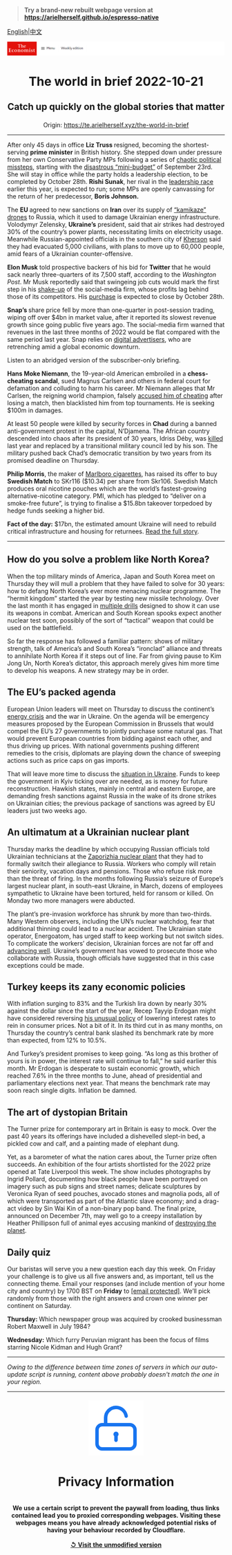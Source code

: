 > **Try a brand-new rebuilt webpage version at https://arielherself.github.io/espresso-native**

[English](https://github.com/arielherself/espresso/blob/main/README.md)|[中文](https://github-com.translate.goog/arielherself/espresso/blob/main/README.md?_x_tr_sl=en&_x_tr_tl=zh-CN&_x_tr_hl=zh-CN&_x_tr_pto=wapp)



![The Economist](menubar.png)

# <p align="center">The world in brief 2022-10-21</p>

## <p align="center">Catch up quickly on the global stories that matter</p>

<p align="center">Origin: <a href="https://te.arielherself.xyz/the-world-in-brief">https://te.arielherself.xyz/the-world-in-brief</a><hr>

After only 45 days in office <strong>Liz Truss </strong>resigned, becoming the shortest-serving <strong>prime minister</strong> in British history. She stepped down under pressure from her own Conservative Party MPs following a series of [chaotic political missteps](https://te.arielherself.xyz/leaders/2022/10/19/welcome-to-britaly), starting with the [disastrous “mini-budget”](https://te.arielherself.xyz/britain/2022/10/14/liz-truss-has-lost-her-chancellor-signature-tax-cut-and-authority) of September 23rd. She will stay in office while the party holds a leadership election, to be completed by October 28th. <strong>Rishi Sunak</strong>, her rival in the [leadership race](https://te.arielherself.xyz/britain/2022/07/12/the-conservative-party-after-boris-johnson) earlier this year, is expected to run; some MPs are openly canvassing for the return of her predecessor, <strong>Boris Johnson.</strong>

The <strong>EU </strong>agreed to new sanctions on <strong>Iran</strong> over its supply of [“kamikaze” drones](https://te.arielherself.xyz/the-economist-explains/2022/10/19/will-russias-drone-attacks-change-the-war-in-ukraine) to Russia, which it used to damage Ukrainian energy infrastructure. Volodymyr Zelensky, <strong>Ukraine’s</strong> president, said that air strikes had destroyed 30% of the country’s power plants, necessitating limits on electricity usage. Meanwhile Russian-appointed officials in the southern city of [Kherson](https://te.arielherself.xyz/the-economist-explains/2022/08/30/why-does-kherson-matter) said they had evacuated 5,000 civilians, with plans to move up to 60,000 people, amid fears of a Ukrainian counter-offensive.

<strong>Elon Musk</strong> told prospective backers of his bid for <strong>Twitter</strong> that he would sack nearly three-quarters of its 7,500 staff, according to the <em>Washington Post</em>. Mr Musk reportedly said that swingeing job cuts would mark the first step in his [shake-up](https://te.arielherself.xyz/business/2022/07/11/with-or-without-elon-musk-twitter-is-overdue-a-shake-up) of the social-media firm, whose profits lag behind those of its competitors. His [purchase](https://te.arielherself.xyz/business/2022/10/11/will-elon-musk-owned-twitter-end-up-as-a-deal-from-hell) is expected to close by October 28th.

<strong>Snap’s </strong>share price fell by more than one-quarter in post-session trading, wiping off over $4bn in market value, after it reported its slowest revenue growth since going public five years ago. The social-media firm warned that revenues in the last three months of 2022 would be flat compared with the same period last year. Snap relies on [digital advertisers](https://te.arielherself.xyz/business/2022/07/28/the-online-ad-industry-is-being-shaken-up), who are retrenching amid a global economic downturn.

Listen to an abridged version of the subscriber-only briefing.

<strong>Hans Moke Niemann</strong>, the 19-year-old American embroiled in a <strong>chess-cheating scandal</strong>, sued Magnus Carlsen and others in federal court for defamation and colluding to harm his career. Mr Niemann alleges that Mr Carlsen, the reigning world champion, falsely [accused him of cheating](https://te.arielherself.xyz/culture/2022/10/07/hans-moke-niemann-is-known-to-have-cheated-at-chess-does-he-still) after losing a match, then blacklisted him from top tournaments. He is seeking $100m in damages.

At least 50 people were killed by security forces in <strong>Chad</strong> during a banned anti-government protest in the capital, N’Djamena. The African country descended into chaos after its president of 30 years, Idriss Déby, was [killed](https://te.arielherself.xyz/leaders/2021/04/24/the-death-of-chads-leader-shakes-the-wests-attitude-towards-strongmen) last year and replaced by a transitional military council led by his son. The military pushed back Chad’s democratic transition by two years from its promised deadline on Thursday.

<strong>Philip Morris</strong>, the maker of [Marlboro cigarettes](https://te.arielherself.xyz/business/2019/08/29/philip-morris-and-altria-want-to-merge), has raised its offer to buy <strong>Swedish Match</strong> to SKr116 ($10.34) per share from Skr106. Swedish Match produces oral nicotine pouches which are the world’s fastest-growing alternative-nicotine category. PMI, which has pledged to “deliver on a smoke-free future”, is trying to finalise a $15.8bn takeover torpedoed by hedge funds seeking a higher bid.

<strong>Fact of the day:</strong> $17bn, the estimated amount Ukraine will need to rebuild critical infrastructure and housing for returnees. [Read the full story](https://te.arielherself.xyz/finance-and-economics/2022/10/18/ukraines-economy-seems-to-be-growing-again).

----------

## How do you solve a problem like North Korea?

When the top military minds of America, Japan and South Korea meet on Thursday they will mull a problem that they have failed to solve for 30 years: how to defang North Korea’s ever more menacing nuclear programme. The “hermit kingdom” started the year by testing new missile technology. Over the last month it has engaged in [multiple drills](https://te.arielherself.xyz/asia/2022/02/03/what-is-behind-north-koreas-flurry-of-missile-tests) designed to show it can use its weapons in combat. American and South Korean spooks expect another nuclear test soon, possibly of the sort of “tactical” weapon that could be used on the battlefield.

So far the response has followed a familiar pattern: shows of military strength, talk of America’s and South Korea’s “ironclad” alliance and threats to annihilate North Korea if it steps out of line. Far from giving pause to Kim Jong Un, North Korea’s dictator, this approach merely gives him more time to develop his weapons. A new strategy may be in order. 

## The EU’s packed agenda

European Union leaders will meet on Thursday to discuss the continent’s [energy crisis](https://te.arielherself.xyz/leaders/2022/10/13/europe-is-growing-complacent-about-its-energy-crisis) and the war in Ukraine. On the agenda will be emergency measures proposed by the European Commission in Brussels that would compel the EU’s 27 governments to jointly purchase some natural gas. That would prevent European countries from bidding against each other, and thus driving up prices. With national governments pushing different remedies to the crisis, diplomats are playing down the chance of sweeping actions such as price caps on gas imports.

That will leave more time to discuss the [situation in Ukraine](https://te.arielherself.xyz/ukraine-crisis). Funds to keep the government in Kyiv ticking over are needed, as is money for future reconstruction. Hawkish states, mainly in central and eastern Europe, are demanding fresh sanctions against Russia in the wake of its drone strikes on Ukrainian cities; the previous package of sanctions was agreed by EU leaders just two weeks ago.

## An ultimatum at a Ukrainian nuclear plant

Thursday marks the deadline by which occupying Russian officials told Ukrainian technicians at the [Zaporizhia nuclear plant](https://te.arielherself.xyz/the-economist-explains/2022/08/19/what-is-at-stake-at-ukraines-zaporizhia-nuclear-plant) that they had to formally switch their allegiance to Russia. Workers who comply will retain their seniority, vacation days and pensions. Those who refuse risk more than the threat of firing. In the months following Russia’s seizure of Europe’s largest nuclear plant, in south-east Ukraine, in March, dozens of employees sympathetic to Ukraine have been tortured, held for ransom or killed. On Monday two more managers were abducted.

The plant’s pre-invasion workforce has shrunk by more than two-thirds. Many Western observers, including the UN’s nuclear watchdog, fear that additional thinning could lead to a nuclear accident. The Ukrainian state operator, Energoatom, has urged staff to keep working but not switch sides. To complicate the workers’ decision, Ukrainian forces are not far off and [advancing well](https://te.arielherself.xyz/graphic-detail/2022/10/06/ukraine-has-made-stunning-gains-on-the-battlefield). Ukraine’s government has vowed to prosecute those who collaborate with Russia, though officials have suggested that in this case exceptions could be made.

## Turkey keeps its zany economic policies

With inflation surging to 83% and the Turkish lira down by nearly 30% against the dollar since the start of the year, Recep Tayyip Erdogan might have considered reversing [his unusual policy](https://te.arielherself.xyz/finance-and-economics/2022/08/25/the-connection-between-russian-sanctions-and-bizarre-turkish-monetary-policy) of lowering interest rates to rein in consumer prices. Not a bit of it. In its third cut in as many months, on Thursday the country’s central bank slashed its benchmark rate by more than expected, from 12% to 10.5%.

And Turkey’s president promises to keep going. “As long as this brother of yours is in power, the interest rate will continue to fall,” he said earlier this month. Mr Erdogan is desperate to sustain economic growth, which reached 7.6% in the three months to June, ahead of presidential and parliamentary elections next year. That means the benchmark rate may soon reach single digits. Inflation be damned.

## The art of dystopian Britain

The Turner prize for contemporary art in Britain is easy to mock. Over the past 40 years its offerings have included a dishevelled slept-in bed, a pickled cow and calf, and a painting made of elephant dung.

Yet, as a barometer of what the nation cares about, the Turner prize often succeeds. An exhibition of the four artists shortlisted for the 2022 prize opened at Tate Liverpool this week. The show includes photographs by Ingrid Pollard, documenting how black people have been portrayed on imagery such as pub signs and street names; delicate sculptures by Veronica Ryan of seed pouches, avocado stones and magnolia pods, all of which were transported as part of the Atlantic slave economy; and a drag-act video by Sin Wai Kin of a non-binary pop band. The final prize, announced on December 7th, may well go to a creepy installation by Heather Phillipson full of animal eyes accusing mankind of [destroying the planet](https://te.arielherself.xyz/culture/2022/09/01/climate-change-may-lead-to-staggering-levels-of-migration). 

## Daily quiz

Our baristas will serve you a new question each day this week. On Friday your challenge is to give us all five answers and, as important, tell us the connecting theme. Email your responses (and include mention of your home city and country) by 1700 BST on <strong>Friday</strong> to [<span class="__cf_email__" data-cfemail="9acbeff3e0dfe9eae8ffe9e9f5dafff9f5f4f5f7f3e9eeb4f9f5f7">[email&#160;protected]</span>](https://mail.google.com/mail/?view=cm&amp;fs=1&amp;tf=1&amp;to=QuizEspresso@te.arielherself.xyz). We’ll pick randomly from those with the right answers and crown one winner per continent on Saturday.

<strong>Thursday: </strong>Which newspaper group was acquired by crooked businessman Robert Maxwell in July 1984?

<strong>Wednesday:</strong> Which furry Peruvian migrant has been the focus of films starring Nicole Kidman and Hugh Grant?

----------

*Owing to the difference between time zones of servers in which our auto-update script is running, content above probably doesn't match the one in your region.*

|<br><div align="center"><img src="unlock.png" /><h1>Privacy Information</h1></div></br>We use a certain script to prevent the paywall from loading, thus links contained lead you to proxied corresponding webpages. Visiting these webpages means you have already acknowledged potential risks of having your behaviour recorded by Cloudflare.<br><br>[&#x21BA; Visit the unmodified version](README.raw.md)<br><br>|
|-----|
